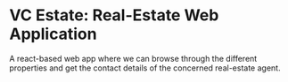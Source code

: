 # VC Estate: Real-Estate Web Application

A react-based web app where we can browse through the different properties and get the contact details of the concerned real-estate agent.
